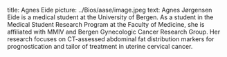 title: Agnes Eide picture: ../Bios/aase/image.jpeg text: Agnes Jørgensen Eide is a medical student at the University of Bergen. As a student in the Medical Student Research Program at the Faculty of Medicine, she is affiliated with MMIV and Bergen Gynecologic Cancer Research Group. Her research focuses on CT-assessed abdominal fat distribution markers for prognostication and tailor of treatment in uterine cervical cancer.
